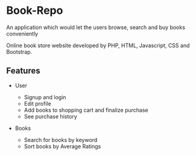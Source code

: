 # Book-Repo
An application which would let the users browse, search and buy books conveniently

Online book store website developed by PHP, HTML, Javascript, CSS and Bootstrap.

## Features  
- User
  - Signup and login
  - Edit profile
  - Add books to shopping cart and finalize purchase
  - See purchase history
  
- Books
    - Search for books by keyword
    - Sort books by Average Ratings
    
